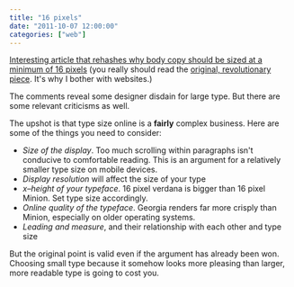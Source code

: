 ```yaml
---
title: "16 pixels"
date: "2011-10-07 12:00:00"
categories: ["web"]
---
```



[Interesting article that rehashes why body copy should be sized at a minimum of 16 pixels](https://www.smashingmagazine.com/2011/10/07/16-pixels-body-copy-anything-less-costly-mistake/) (you really should read the [original, revolutionary piece](https://www.informationarchitects.jp/en/100e2r/). It's why I bother with websites.)

The comments reveal some designer disdain for large type. But there are some relevant criticisms as well.

The upshot is that type size online is a **fairly** complex business. Here are some of the things you need to consider:

* _Size of the display_. Too much scrolling within paragraphs isn't conducive to comfortable reading. This is an argument for a relatively smaller type size on mobile devices.
* _Display resolution_ will affect the size of your type
* _x–height of your typeface_. 16 pixel verdana is bigger than 16 pixel Minion. Set type size accordingly.
* _Online quality of the typeface_. Georgia renders far more crisply than Minion, especially on older operating systems.
* _Leading and measure_, and their relationship with each other and type size

But the original point is valid even if the argument has already been won. Choosing small type because it somehow looks more pleasing than larger, more readable type is going to cost you.

